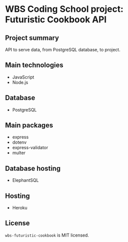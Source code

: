 # WBS Coding School project: Futuristic Cookbook API

## Project summary

API to serve data, from PostgreSQL database, to  project.

## Main technologies

- JavaScript
- Node.js

## Database

- PostgreSQL

## Main packages
- express
- dotenv
- express-validator
- multer

## Database hosting

- ElephantSQL

## Hosting

- Heroku

## License

`wbs-futuristic-cookbook` is MIT licensed.
